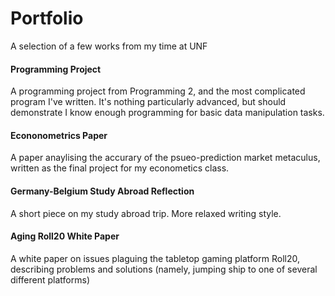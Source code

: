 # Portfolio
A selection of a few works from my time at UNF

#### Programming Project
A programming project from Programming 2, and the most complicated program I've written.
It's nothing particularly advanced, but should demonstrate I know enough programming for basic data manipulation tasks.

#### Econonometrics Paper
A paper anaylising the accurary of the psueo-prediction market metaculus, written as the final project for my econometics class.

#### Germany-Belgium Study Abroad Reflection
A short piece on my study abroad trip. More relaxed writing style.

#### Aging Roll20 White Paper
A white paper on issues plaguing the tabletop gaming platform Roll20, describing problems and solutions (namely, jumping ship to one of several different platforms)
